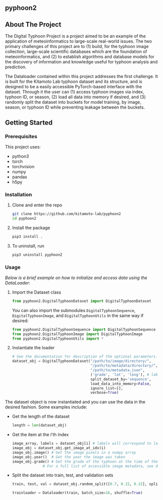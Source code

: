 ## pyphoon2

<!-- ABOUT THE PROJECT -->
## About The Project

The Digital Typhoon Project is a project aimed to be an example of the application of meteoinformatics to large-scale 
real-world issues. The two primary challenges of this project are to (1) build, for the typhoon image collection, 
large-scale scientific databases which are the foundation of meteoinformatics, and (2) to establish algorithms 
and database models for the discovery of information and knowledge useful for typhoon analysis and prediction. 

The Dataloader contained within this project addresses the first challenge. It is built for the Kitamoto Lab typhoon 
dataset and its structure, and is designed to be a easily accessible PyTorch-based interface with the dataset. Through 
it the user can (1) access typhoon images via index, typhoon ID, or season, (2) load all data into memory if desired, and
(3) randomly split the dataset into buckets for model training, by image, season, or typhoon ID while preventing leakage 
between the buckets. 


<!-- GETTING STARTED -->
## Getting Started

### Prerequisites

This project uses:
* python3
* torch
* torchvision
* numpy
* pandas
* h5py

### Installation

1. Clone and enter the repo 
    ```sh
    git clone https://github.com/kitamoto-lab/pyphoon2
    cd pyphoon2
    ```
2. Install the package
    ```sh
    pip3 install .
    ```
3. To uninstall, run
    ```sh
    pip3 uninstall pyphoon2
    ```
  
### Usage

_Below is a brief example on how to initialize and access data using the DataLoader:_ 

1. Import the Dataset class
    ```python
    from pyphoon2.DigitalTyphoonDataset import DigitalTyphoonDataset
    ```
   You can also import the submodules `DigitalTyphoonSequence`, `DigitalTyphoonImage`, and 
    `DigitalTyphoonUtils` in the same way if desired:
    ```python
    from pyphoon2.DigitalTyphoonSequence import DigitalTyphoonSequence
    from pyphoon2.DigitalTyphoonImage import DigitalTyphoonImage
    from pyphoon2.DigitalTyphoonUtils import *
    ```
2. Instantiate the loader
    ```python
    # See the documentation for description of the optional parameters. 
    dataset_obj = DigitalTyphoonDataset("/path/to/image/directory/", 
                                        "/path/to/metadata/directory/", 
                                        "/path/to/metadata.json", 
                                        ('grade', 'lat', 'long'), # labels to return when indexing 
                                        split_dataset_by='sequence',
                                        load_data_into_memory=False,
                                        ignore_list=[],
                                        verbose=True)
    ```
The dataset object is now instantiated and you can use the data in the desired fashion. Some examples include: 

* Get the length of the dataset
    ```python
    length = len(dataset_obj)
    ```
  
* Get the item at the i'th index
    ```python
    image_array, labels = dataset_obj[i] # labels will correspond to labels passed in on instantiation or set via dataset.set_labels()
    image_obj = dataset_obj.get_image_at_idx(i)    
    image_obj.image() # Get the image pixels in a numpy array
    image_obj.year()  # Get the year the image was taken  
    image_obj.grade() # Get the grade of the typhoon at the time of the image
                  # For a full list of accessible image metadata, see documentation
    ```  
  
* Split the dataset into train, test, and validation sets
    ```python
    train, test, val = dataset_obj.random_split([0.7, 0.15, 0.15], split_by='sequence')
  
    trainloader = Dataloader(train, batch_size=16, shuffle=True)
    ```

